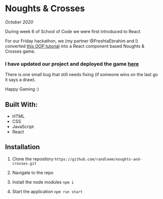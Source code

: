 # Noughts & Crosses

*October 2020*

During week 6 of School of Code we were first introduced to React. 

For our Friday hackathon, we (my partner @FreshtaEbrahim and I) converted [this OOP tutorial](https://reactjs.org/tutorial/tutorial.html) into a React component based Noughts & Crosses game.

### I have updated our project and deployed the game [here](https://elephants-and-giraffes.netlify.app/)

There is one small bug that still needs fixing (if someone wins on the last go it says a draw).

Happy Gaming :)

## Built With:

- HTML
- CSS
- JavaScript
- React

## Installation

1. Clone the repository
`https://github.com/randleem/noughts-and-crosses.git`

2. Navigate to the repo

3. Install the node modules
`npm i`

4. Start the application
`npm run start`
